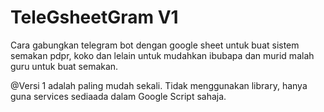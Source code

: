 # TeleGsheetGram V1
Cara gabungkan telegram bot dengan google sheet untuk buat sistem semakan pdpr, koko dan lelain untuk mudahkan ibubapa dan murid malah guru untuk buat semakan.

@Versi 1 adalah paling mudah sekali. Tidak menggunakan library, hanya guna services sediaada dalam Google Script sahaja. 

